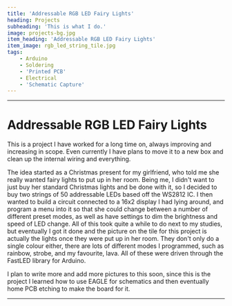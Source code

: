 ```yaml
---
title: 'Addressable RGB LED Fairy Lights'
heading: Projects
subheading: 'This is what I do.'
image: projects-bg.jpg
item_heading: 'Addressable RGB LED Fairy Lights'
item_image: rgb_led_string_tile.jpg
tags:
    - Arduino
    - Soldering
    - 'Printed PCB'
    - Electrical
    - 'Schematic Capture'
---
```


---

# Addressable RGB LED Fairy Lights

This is a project I have worked for a long time on, always improving and increasing in scope. Even currently I have plans to move it to a new box and clean up the internal wiring and everything.

The idea started as a Christmas present for my girlfriend, who told me she really wanted fairy lights to put up in her room. Being me, I didn't want to just buy her standard Christmas lights and be done with it, so I decided to buy two strings of 50 addressable LEDs based off the WS2812 IC. I then wanted to build a circuit connected to a 16x2 display I had lying around, and program a menu into it so that she could change between a number of different preset modes, as well as have settings to dim the brightness and speed of LED change. All of this took quite a while to do next to my studies, but eventually I got it done and the picture on the tile for this project is actually the lights once they were put up in her room. They don't only do a single colour either, there are lots of different modes I programmed, such as rainbow, strobe, and my favourite, lava. All of these were driven through the FastLED library for Arduino.

I plan to write more and add more pictures to this soon, since this is the project I learned how to use EAGLE for schematics and then eventually home PCB etching to make the board for it.

---